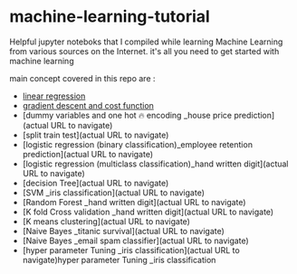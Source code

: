 # machine-learning-tutorial

Helpful jupyter noteboks that I compiled while learning Machine Learning from various sources on the Internet.
it's all you need to get started with machine learning

main concept covered in this repo are :



- [linear regression](https://github.com/Ines-chihi3/machine-learning-tutorial/tree/master/machine%20Learning%20models/1_linear_reg_simple_variable) 
- [gradient descent and cost function](https://github.com/Ines-chihi3/machine-learning-tutorial/tree/master/machine%20Learning%20models/4-Gradient%20Descent%20and%20Cost%20Function) 
- [dummy variables and one hot 🔥 encoding _house price prediction](actual URL to navigate)
- [split train test](actual URL to navigate) 
- [logistic regression (binary classification)_employee retention prediction](actual URL to navigate)
- [logistic regression (multiclass classification)_hand written digit](actual URL to navigate)
- [decision Tree](actual URL to navigate)
- [SVM _iris classification](actual URL to navigate)
- [Random Forest _hand written digit](actual URL to navigate)
- [K fold Cross validation _hand written digit](actual URL to navigate)
- [K means clustering](actual URL to navigate)
- [Naive Bayes _titanic survival](actual URL to navigate)
- [Naive Bayes _email spam classifier](actual URL to navigate)
- [hyper parameter Tuning _iris classification](actual URL to navigate)hyper parameter Tuning _iris classification


